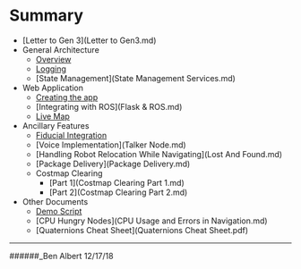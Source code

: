 # Summary 

* [Letter to Gen 3](Letter to Gen3.md)
* General Architecture
	* [Overview](architecture.md)
	* [Logging](logging.md)
	* [State Management](State Management Services.md)
* Web Application
	* [Creating the app](Flask.md)
	* [Integrating with ROS](Flask & ROS.md)
	* [Live Map](LiveMap.md)
* Ancillary Features
	* [Fiducial Integration](Fiducials.md)
	* [Voice Implementation](Talker Node.md)
	* [Handling Robot Relocation While Navigating](Lost And Found.md)
	* [Package Delivery](Package Delivery.md)
	* Costmap Clearing
		* [Part 1](Costmap Clearing Part 1.md)
		* [Part 2](Costmap Clearing Part 2.md)
* Other Documents
	* [Demo Script](demo_script_fall_2018.md)
	* [CPU Hungry Nodes](CPU Usage and Errors in Navigation.md)
	* [Quaternions Cheat Sheet](Quaternions Cheat Sheet.pdf)

---
######_Ben Albert 12/17/18
